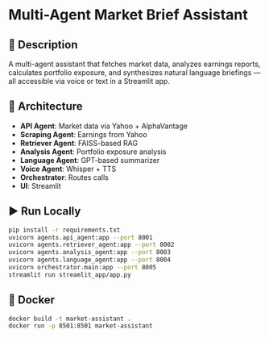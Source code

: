 # Multi-Agent Market Brief Assistant

## 🔧 Description
A multi-agent assistant that fetches market data, analyzes earnings reports, calculates portfolio exposure, and synthesizes natural language briefings — all accessible via voice or text in a Streamlit app.

## 🧱 Architecture

- **API Agent**: Market data via Yahoo + AlphaVantage
- **Scraping Agent**: Earnings from Yahoo
- **Retriever Agent**: FAISS-based RAG
- **Analysis Agent**: Portfolio exposure analysis
- **Language Agent**: GPT-based summarizer
- **Voice Agent**: Whisper + TTS
- **Orchestrator**: Routes calls
- **UI**: Streamlit

## ▶️ Run Locally

```bash
pip install -r requirements.txt
uvicorn agents.api_agent:app --port 8001
uvicorn agents.retriever_agent:app --port 8002
uvicorn agents.analysis_agent:app --port 8003
uvicorn agents.language_agent:app --port 8004
uvicorn orchestrator.main:app --port 8005
streamlit run streamlit_app/app.py
```

## 🚀 Docker

```bash
docker build -t market-assistant .
docker run -p 8501:8501 market-assistant
```
